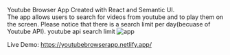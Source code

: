 Youtube Browser App Created with React and Semantic UI.</br>
The app allows users to search for videos from youtube and to play them on the screen.
Please notice that there is a search limit per day(becuase of Youtube API).
youtube api search limit
![app](https://user-images.githubusercontent.com/23708468/99572604-96d53b00-29dd-11eb-9fce-f974a494234a.png)

Live Demo:
https://youtubebrowserapp.netlify.app/
